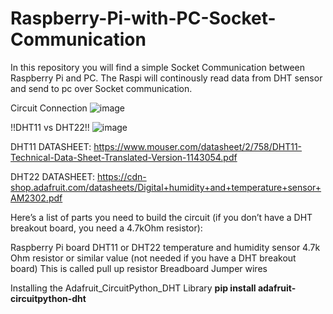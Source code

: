 # Raspberry-Pi-with-PC-Socket-Communication
In this repository you will find a simple Socket Communication between Raspberry Pi and PC. The Raspi will continously read data from DHT sensor and send to pc over Socket communication.

Circuit Connection
![image](https://github.com/rahmandip/Raspberry-Pi-with-PC-Socket-Communication/assets/99471302/9d08373b-bf49-4026-a5ae-3949259ec479)

!!DHT11 vs DHT22!!
![image](https://github.com/rahmandip/Raspberry-Pi-with-PC-Socket-Communication/assets/99471302/14866d0d-01dc-4379-a201-7bffd1544472)

DHT11 DATASHEET: https://www.mouser.com/datasheet/2/758/DHT11-Technical-Data-Sheet-Translated-Version-1143054.pdf

DHT22 DATASHEET: https://cdn-shop.adafruit.com/datasheets/Digital+humidity+and+temperature+sensor+AM2302.pdf

Here’s a list of parts you need to build the circuit (if you don’t have a DHT breakout board, you need a 4.7kOhm resistor):

Raspberry Pi board 
DHT11 or DHT22 temperature and humidity sensor
4.7k Ohm resistor or similar value (not needed if you have a DHT breakout board) This is called pull up resistor
Breadboard
Jumper wires

Installing the Adafruit_CircuitPython_DHT Library
**pip install adafruit-circuitpython-dht**
